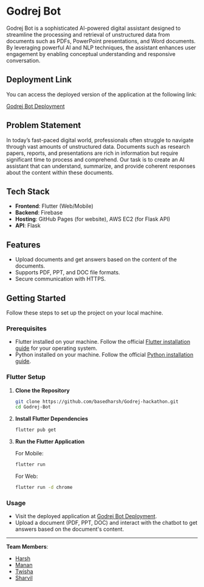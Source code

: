 # Godrej Bot

Godrej Bot is a sophisticated AI-powered digital assistant designed to streamline the processing and retrieval of unstructured data from documents such as PDFs, PowerPoint presentations, and Word documents. By leveraging powerful AI and NLP techniques, the assistant enhances user engagement by enabling conceptual understanding and responsive conversation.

## Deployment Link

You can access the deployed version of the application at the following link:

[Godrej Bot Deployment](https://basedharsh.github.io/Godrej-hackathon/)

## Problem Statement

In today’s fast-paced digital world, professionals often struggle to navigate through vast amounts of unstructured data. Documents such as research papers, reports, and presentations are rich in information but require significant time to process and comprehend. Our task is to create an AI assistant that can understand, summarize, and provide coherent responses about the content within these documents.

## Tech Stack

- **Frontend**: Flutter (Web/Mobile)
- **Backend**: Firebase
- **Hosting**: GitHub Pages (for website), AWS EC2 (for Flask API)
- **API**: Flask

## Features

- Upload documents and get answers based on the content of the documents.
- Supports PDF, PPT, and DOC file formats.
- Secure communication with HTTPS.



## Getting Started

Follow these steps to set up the project on your local machine.

### Prerequisites

- Flutter installed on your machine. Follow the official [Flutter installation guide](https://flutter.dev/docs/get-started/install) for your operating system.
- Python installed on your machine. Follow the official [Python installation guide](https://www.python.org/downloads/).

### Flutter Setup

1. **Clone the Repository**

    ```sh
    git clone https://github.com/basedharsh/Godrej-hackathon.git
    cd Godrej-Bot
    ```

2. **Install Flutter Dependencies**

    ```sh
    flutter pub get
    ```

3. **Run the Flutter Application**

    For Mobile:
    ```sh
    flutter run
    ```

    For Web:
    ```sh
    flutter run -d chrome
    ```

### Usage

- Visit the deployed application at [Godrej Bot Deployment](https://basedharsh.github.io/Godrej-hackathon/).
- Upload a document (PDF, PPT, DOC) and interact with the chatbot to get answers based on the document's content.

---


**Team Members**:
- [Harsh](https://github.com/basedharsh)
- [Manan](https://github.com/manankabra)
- [Twisha](https://github.com/twishaahuja)
- [Sharvil](https://github.com/dodomyg)
